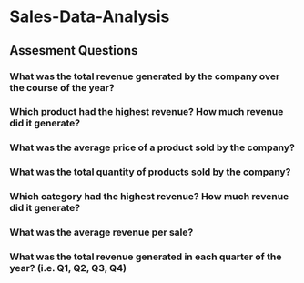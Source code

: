 # Sales-Data-Analysis
## Assesment Questions
### What was the total revenue generated by the company over the course of the year?
### Which product had the highest revenue? How much revenue did it generate?
### What was the average price of a product sold by the company?
### What was the total quantity of products sold by the company?
### Which category had the highest revenue? How much revenue did it generate?
### What was the average revenue per sale?
### What was the total revenue generated in each quarter of the year? (i.e. Q1, Q2, Q3, Q4)
